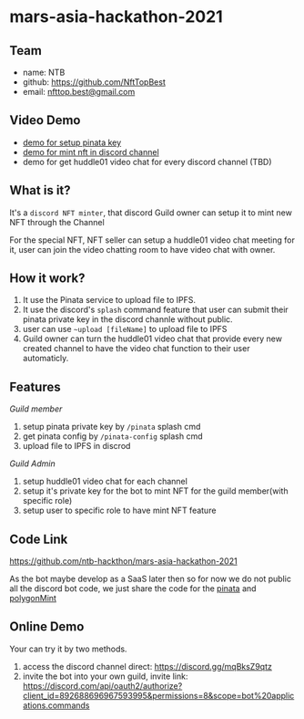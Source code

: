 # mars-asia-hackathon-2021

## Team

* name: NTB
* github: <https://github.com/NftTopBest>
* email: nfttop.best@gmail.com

## Video Demo

* [demo for setup pinata key](./demo.mov)
* [demo for mint nft in discord channel](./demo-2.mov)
* demo for get huddle01 video chat for every discord channel (TBD)

## What is it?

It's a `discord NFT minter`, that discord Guild owner can setup it to mint new NFT through the Channel

For the special NFT, NFT seller can setup a huddle01 video chat meeting for it, user can join the video chatting room to have video
chat with owner.

## How it work?

1. It use the Pinata service to upload file to IPFS.
2. It use the discord's `splash` command feature that user can submit their pinata private key in the discord channle without public.
3. user can use `~upload [fileName]` to upload file to IPFS
4. Guild owner can turn the huddle01 video chat that provide every new created channel to have the video chat function to their user automaticly.

## Features

*Guild member*

1. setup pinata private key by `/pinata` splash cmd
2. get pinata config by `/pinata-config` splash cmd
3. upload file to IPFS in discrod

*Guild Admin*

1. setup huddle01 video chat for each channel
2. setup it's private key for the bot to mint NFT for the guild member(with specific role)
3. setup user to specific role to have mint NFT feature

## Code Link

<https://github.com/ntb-hackthon/mars-asia-hackathon-2021>

As the bot maybe develop as a SaaS later then so for now we do not public all the discord bot
code, we just share the code for the [pinata](./pinata.js) and [polygonMint](./polytonMint.js)

## Online Demo

Your can try it by two methods.

1. access the discord channel direct: <https://discord.gg/mqBksZ9qtz>
2. invite the bot into your own guild, invite link: <https://discord.com/api/oauth2/authorize?client_id=892688696967593995&permissions=8&scope=bot%20applications.commands>
